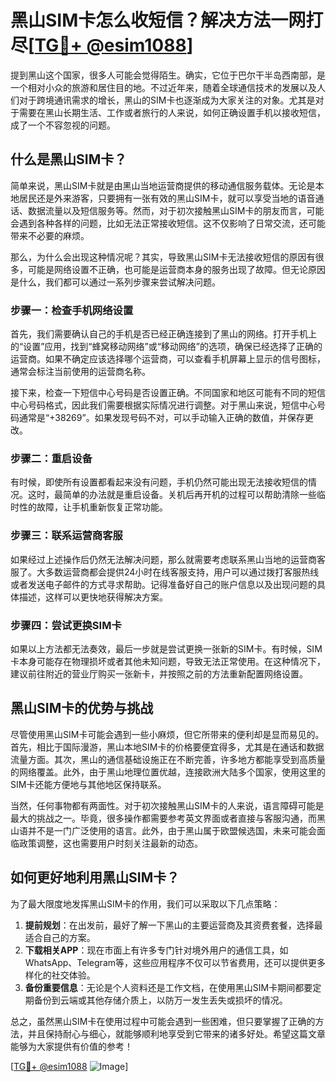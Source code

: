 # 黑山SIM卡怎么收短信？解决方法一网打尽[[TG💪+ @esim1088](https://t.me/s/esim1088)]

提到黑山这个国家，很多人可能会觉得陌生。确实，它位于巴尔干半岛西南部，是一个相对小众的旅游和居住目的地。不过近年来，随着全球通信技术的发展以及人们对于跨境通讯需求的增长，黑山的SIM卡也逐渐成为大家关注的对象。尤其是对于需要在黑山长期生活、工作或者旅行的人来说，如何正确设置手机以接收短信，成了一个不容忽视的问题。

## 什么是黑山SIM卡？

简单来说，黑山SIM卡就是由黑山当地运营商提供的移动通信服务载体。无论是本地居民还是外来游客，只要拥有一张有效的黑山SIM卡，就可以享受当地的语音通话、数据流量以及短信服务等。然而，对于初次接触黑山SIM卡的朋友而言，可能会遇到各种各样的问题，比如无法正常接收短信。这不仅影响了日常交流，还可能带来不必要的麻烦。

那么，为什么会出现这种情况呢？其实，导致黑山SIM卡无法接收短信的原因有很多，可能是网络设置不正确，也可能是运营商本身的服务出现了故障。但无论原因是什么，我们都可以通过一系列步骤来尝试解决问题。

### 步骤一：检查手机网络设置

首先，我们需要确认自己的手机是否已经正确连接到了黑山的网络。打开手机上的“设置”应用，找到“蜂窝移动网络”或“移动网络”的选项，确保已经选择了正确的运营商。如果不确定应该选择哪个运营商，可以查看手机屏幕上显示的信号图标，通常会标注当前使用的运营商名称。

接下来，检查一下短信中心号码是否设置正确。不同国家和地区可能有不同的短信中心号码格式，因此我们需要根据实际情况进行调整。对于黑山来说，短信中心号码通常是“+38269”。如果发现号码不对，可以手动输入正确的数值，并保存更改。

### 步骤二：重启设备

有时候，即使所有设置都看起来没有问题，手机仍然可能出现无法接收短信的情况。这时，最简单的办法就是重启设备。关机后再开机的过程可以帮助清除一些临时性的故障，让手机重新恢复正常功能。

### 步骤三：联系运营商客服

如果经过上述操作后仍然无法解决问题，那么就需要考虑联系黑山当地的运营商客服了。大多数运营商都会提供24小时在线客服支持，用户可以通过拨打客服热线或者发送电子邮件的方式寻求帮助。记得准备好自己的账户信息以及出现问题的具体描述，这样可以更快地获得解决方案。

### 步骤四：尝试更换SIM卡

如果以上方法都无法奏效，最后一步就是尝试更换一张新的SIM卡。有时候，SIM卡本身可能存在物理损坏或者其他未知问题，导致无法正常使用。在这种情况下，建议前往附近的营业厅购买一张新卡，并按照之前的方法重新配置网络设置。

## 黑山SIM卡的优势与挑战

尽管使用黑山SIM卡可能会遇到一些小麻烦，但它所带来的便利却是显而易见的。首先，相比于国际漫游，黑山本地SIM卡的价格要便宜得多，尤其是在通话和数据流量方面。其次，黑山的通信基础设施正在不断完善，许多地方都能享受到高质量的网络覆盖。此外，由于黑山地理位置优越，连接欧洲大陆多个国家，使用这里的SIM卡还能方便地与其他地区保持联系。

当然，任何事物都有两面性。对于初次接触黑山SIM卡的人来说，语言障碍可能是最大的挑战之一。毕竟，很多操作都需要参考英文界面或者直接与客服沟通，而黑山语并不是一门广泛使用的语言。此外，由于黑山属于欧盟候选国，未来可能会面临政策调整，这也需要用户时刻关注最新的动态。

## 如何更好地利用黑山SIM卡？

为了最大限度地发挥黑山SIM卡的作用，我们可以采取以下几点策略：

1. **提前规划**：在出发前，最好了解一下黑山的主要运营商及其资费套餐，选择最适合自己的方案。
2. **下载相关APP**：现在市面上有许多专门针对境外用户的通信工具，如WhatsApp、Telegram等，这些应用程序不仅可以节省费用，还可以提供更多样化的社交体验。
3. **备份重要信息**：无论是个人资料还是工作文档，在使用黑山SIM卡期间都要定期备份到云端或其他存储介质上，以防万一发生丢失或损坏的情况。

总之，虽然黑山SIM卡在使用过程中可能会遇到一些困难，但只要掌握了正确的方法，并且保持耐心与细心，就能够顺利地享受到它带来的诸多好处。希望这篇文章能够为大家提供有价值的参考！

[[TG💪+ @esim1088](https://t.me/s/esim1088) ![Image](https://i.postimg.cc/4NQfJmqS/Snipaste-2025-05-13-00-14-12.png)]